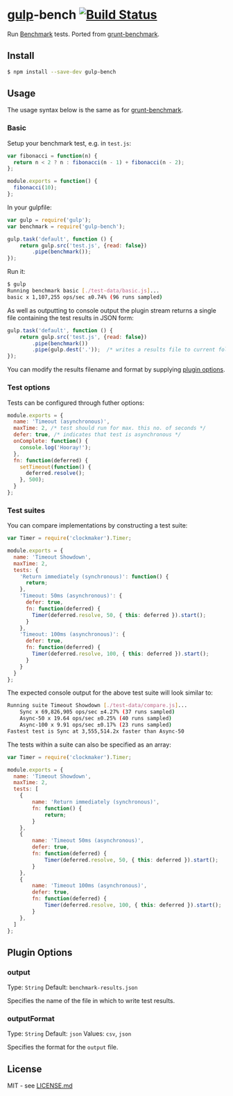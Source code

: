 # [gulp](http://gulpjs.com)-bench [![Build Status](https://travis-ci.org/hiddentao/gulp-bench.svg?branch=master)](https://travis-ci.org/hiddentao/gulp-bench)

Run [Benchmark](http://benchmarkjs.com/) tests. Ported from [grunt-benchmark](https://github.com/shama/grunt-benchmark).

## Install

```bash
$ npm install --save-dev gulp-bench
```


## Usage

The usage syntax below is the same as for [grunt-benchmark](https://github.com/shama/grunt-benchmark).

### Basic 

Setup your benchmark test, e.g. in `test.js`:

```js
var fibonacci = function(n) {
  return n < 2 ? n : fibonacci(n - 1) + fibonacci(n - 2);
};

module.exports = function() {
  fibonacci(10);
};
```

In your gulpfile:

```js
var gulp = require('gulp');
var benchmark = require('gulp-bench');

gulp.task('default', function () {
	return gulp.src('test.js', {read: false})
		.pipe(benchmark());
});
```

Run it:

```bash
$ gulp
Running benchmark basic [./test-data/basic.js]...
basic x 1,107,255 ops/sec ±0.74% (96 runs sampled)
```

As well as outputting to console output the plugin stream returns a single file containing the test results in JSON form:

```js
gulp.task('default', function () {
    return gulp.src('test.js', {read: false})
        .pipe(benchmark())
        .pipe(gulp.dest('.'));  /* writes a results file to current folder */   
});
```

You can modify the results filename and format by supplying [plugin options](#plugin-options).

### Test options

Tests can be configured through futher options:

```js
module.exports = {
  name: 'Timeout (asynchronous)',
  maxTime: 2, /* test should run for max. this no. of seconds */
  defer: true, /* indicates that test is asynchronous */
  onComplete: function() {
    console.log('Hooray!');
  },
  fn: function(deferred) {
    setTimeout(function() {
      deferred.resolve(); 
    }, 500);
  }
};
```

### Test suites

You can compare implementations by constructing a test suite:

```js
var Timer = require('clockmaker').Timer;

module.exports = {
  name: 'Timeout Showdown',
  maxTime: 2,
  tests: {
    'Return immediately (synchronous)': function() {
      return;
    },
    'Timeout: 50ms (asynchronous)': {
      defer: true,
      fn: function(deferred) {
        Timer(deferred.resolve, 50, { this: deferred }).start();
      }
    },
    'Timeout: 100ms (asynchronous)': {
      defer: true,
      fn: function(deferred) {
        Timer(deferred.resolve, 100, { this: deferred }).start();
      }
    }
  }
};
```

The expected console output for the above test suite will look similar to:

```bash
Running suite Timeout Showdown [./test-data/compare.js]...
    Sync x 69,826,905 ops/sec ±4.27% (37 runs sampled)
    Async-50 x 19.64 ops/sec ±0.25% (40 runs sampled)
    Async-100 x 9.91 ops/sec ±0.17% (23 runs sampled)
Fastest test is Sync at 3,555,514.2x faster than Async-50
```

The tests within a suite can also be specified as an array:

```js
var Timer = require('clockmaker').Timer;

module.exports = {
  name: 'Timeout Showdown',
  maxTime: 2,
  tests: [
    {
        name: 'Return immediately (synchronous)',
        fn: function() {
            return;
        }
    },
    {
        name: 'Timeout 50ms (asynchronous)',
        defer: true,
        fn: function(deferred) {
            Timer(deferred.resolve, 50, { this: deferred }).start();
        }
    },
    {
        name: 'Timeout 100ms (asynchronous)',
        defer: true,
        fn: function(deferred) {
            Timer(deferred.resolve, 100, { this: deferred }).start();
        }
    },
  ]
};
```

## Plugin Options

### output

Type: `String`
Default: `benchmark-results.json`

Specifies the name of the file in which to write test results.

### outputFormat

Type: `String`
Default: `json`
Values: `csv`, `json`

Specifies the format for the `output` file.

## License

MIT - see [LICENSE.md](https://github.com/hiddentao/gulp-bench/blob/master/LICENSE.md)
